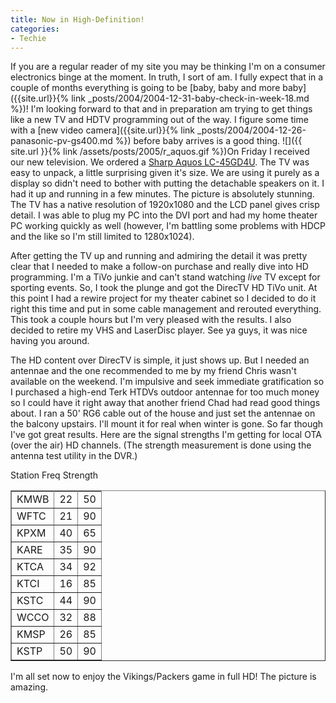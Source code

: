 ```yaml
---
title: Now in High-Definition!
categories:
- Techie
---
```


If you are a regular reader of my site you may be thinking I'm on a consumer electronics binge at the moment. In truth, I sort of am. I fully expect that in a couple of months everything is going to be [baby, baby and more baby]({{site.url}}{% link _posts/2004/2004-12-31-baby-check-in-week-18.md %})! I'm looking forward to that and in preparation am trying to get things like a new TV and HDTV programming out of the way. I figure some time with a [new video camera]({{site.url}}{% link _posts/2004/2004-12-26-panasonic-pv-gs400.md %}) before baby arrives is a good thing.
![]({{ site.url }}{% link /assets/posts/2005/r_aquos.gif %})On Friday I received our new television. We ordered a [Sharp Aquos LC-45GD4U](http://www.sharpusa.com/products/ModelLanding/0,1058,1427,00.html). The TV was easy to unpack, a little surprising given it's size. We are using it purely as a display so didn't need to bother with putting the detachable speakers on it. I had it up and running in a few minutes. The picture is absolutely stunning. The TV has a native resolution of 1920x1080 and the LCD panel gives crisp detail. I was able to plug my PC into the DVI port and had my home theater PC working quickly as well (however, I'm battling some problems with HDCP and the like so I'm still limited to 1280x1024).

After getting the TV up and running and admiring the detail it was pretty clear that I needed to make a follow-on purchase and really dive into HD programming. I'm a TiVo junkie and can't stand watching _live_ TV except for sporting events. So, I took the plunge and got the DirecTV HD TiVo unit. At this point I had a rewire project for my theater cabinet so I decided to do it right this time and put in some cable management and rerouted everything. This took a couple hours but I'm very pleased with the results. I also decided to retire my VHS and LaserDisc player. See ya guys, it was nice having you around.

The HD content over DirecTV is simple, it just shows up. But I needed an antennae and the one recommended to me by my friend Chris wasn't available on the weekend. I'm impulsive and seek immediate gratification so I purchased a high-end Terk HTDVs outdoor antennae for too much money so I could have it right away that another friend Chad had read good things about. I ran a 50' RG6 cable out of the house and just set the antennae on the balcony upstairs. I'll mount it for real when winter is gone. So far though I've got great results. Here are the signal strengths I'm getting for local OTA (over the air) HD channels. (The strength measurement is done using the antenna test utility in the DVR.)


<table cellpadding="2" width="300" align="center" cellspacing="0" border="1" >
<tbody align="middle" >
<tr >
Station
Freq
Strength
</tr>
<tr >

<td align="left" >KMWB
</td>

<td >22
</td>

<td >50
</td>
</tr>
<tr >

<td align="left" >WFTC
</td>

<td >21
</td>

<td >90
</td>
</tr>
<tr >

<td align="left" >KPXM
</td>

<td >40
</td>

<td >65
</td>
</tr>
<tr >

<td align="left" >KARE
</td>

<td >35
</td>

<td >90
</td>
</tr>
<tr >

<td align="left" >KTCA
</td>

<td >34
</td>

<td >92
</td>
</tr>
<tr >

<td align="left" >KTCI
</td>

<td >16
</td>

<td >85
</td>
</tr>
<tr >

<td align="left" >KSTC
</td>

<td >44
</td>

<td >90
</td>
</tr>
<tr >

<td align="left" >WCCO
</td>

<td >32
</td>

<td >88
</td>
</tr>
<tr >

<td align="left" >KMSP
</td>

<td >26
</td>

<td >85
</td>
</tr>
<tr >

<td align="left" >KSTP
</td>

<td >50
</td>

<td >90
</td>
</tr>
</tbody>
</table>


I'm all set now to enjoy the Vikings/Packers game in full HD! The picture is amazing.
